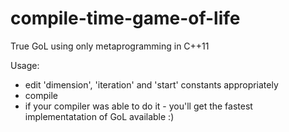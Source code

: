 compile-time-game-of-life
=========================

True GoL using only metaprogramming in C++11

Usage:
- edit 'dimension', 'iteration' and 'start' constants appropriately
- compile
- if your compiler was able to do it - you'll get the fastest implementatation of GoL available :)
